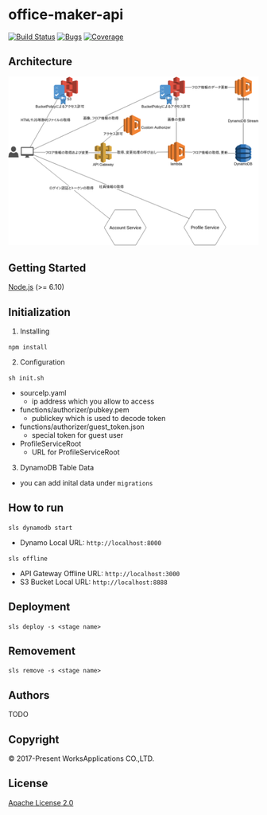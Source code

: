 # office-maker-api
[![Build Status](https://api.travis-ci.org/WorksApplications/office-maker.svg)](https://travis-ci.org/WorksApplications/office-maker-api)
[![Bugs](https://sonarcloud.io/api/badges/measure?key=office-maker-api:project:prod&metric=bugs)](https://sonarcloud.io/project/issues?id=office-maker-api:project:prod&resolved=false&types=BUG)
[![Coverage](https://sonarcloud.io/api/badges/measure?key=office-maker-api:project:prod&metric=coverage)](https://sonarcloud.io/component_measures/metric/coverage/list?id=office-maker-api:project:prod)
## Architecture
![Architecture](https://github.com/WorksApplications/office-maker-api/blob/prod/images/map.png)
## Getting Started
[Node.js](https://nodejs.org/) (>= 6.10)
## Initialization
1. Installing

 ```npm install```

2. Configuration

 ```sh init.sh```
  - sourceIp.yaml
    - ip address which you allow to access
  - functions/authorizer/pubkey.pem
    - publickey which is used to decode token
  - functions/authorizer/guest_token.json
    - special token for guest user
  - ProfileServiceRoot
    - URL for ProfileServiceRoot

3. DynamoDB Table Data
  - you can add inital data under ```migrations```

## How to run
```sls dynamodb start```
  - Dynamo Local URL: ```http://localhost:8000```

```sls offline```
  - API Gateway Offline URL: ```http://localhost:3000```
  - S3 Bucket Local URL: ```http://localhost:8888```

## Deployment
```sls deploy -s <stage name>```

## Removement
```sls remove -s <stage name>```

## Authors

TODO

## Copyright

© 2017-Present WorksApplications CO.,LTD.

## License

[Apache License 2.0](LICENSE)
